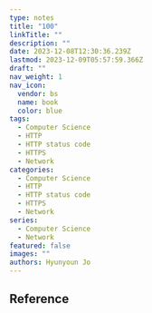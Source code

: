 ```yaml
---
type: notes
title: "100"
linkTitle: ""
description: ""
date: 2023-12-08T12:30:36.239Z
lastmod: 2023-12-09T05:57:59.366Z
draft: ""
nav_weight: 1
nav_icon:
  vendor: bs
  name: book
  color: blue
tags:
  - Computer Science
  - HTTP
  - HTTP status code
  - HTTPS
  - Network
categories:
  - Computer Science
  - HTTP
  - HTTP status code
  - HTTPS
  - Network
series:
  - Computer Science
  - Network
featured: false
images: ""
authors: Hyunyoun Jo
---
```


## Reference

